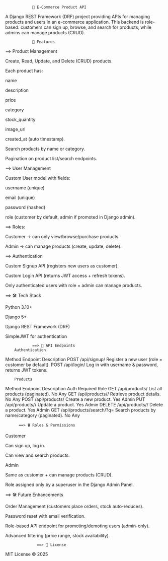                 🛒 E-Commerce Product API

A Django REST Framework (DRF) project providing APIs for managing products and users in an e-commerce application.
This backend is role-based: customers can sign up, browse, and search for products, while admins can manage products (CRUD).

                🚀 Features
==> Product Management

Create, Read, Update, and Delete (CRUD) products.

Each product has:

name

description

price

category

stock_quantity

image_url

created_at (auto timestamp).

Search products by name or category.

Pagination on product list/search endpoints.

==> User Management

Custom User model with fields:

username (unique)

email (unique)

password (hashed)

role (customer by default, admin if promoted in Django admin).

==> Roles:

Customer → can only view/browse/purchase products.

Admin → can manage products (create, update, delete).

==> Authentication

Custom Signup API (registers new users as customer).

Custom Login API (returns JWT access + refresh tokens).

Only authenticated users with role = admin can manage products.

==> 🛠 Tech Stack

Python 3.10+

Django 5+

Django REST Framework (DRF)

SimpleJWT for authentication


                ==> 📌 API Endpoints
        Authentication
Method	Endpoint	Description
POST	/api/signup/	Register a new user (role = customer by default).
POST	/api/login/	Log in with username & password, returns JWT tokens.
        
        Products
Method	Endpoint	Description	Auth Required	Role
GET	/api/products/	List all products (paginated).	No	Any
GET	/api/products/<id>/	Retrieve product details.	No	Any
POST	/api/products/	Create a new product.	Yes	Admin
PUT	/api/products/<id>/	Update a product.	Yes	Admin
DELETE	/api/products/<id>/	Delete a product.	Yes	Admin
GET	/api/products/search/?q=<term>	Search products by name/category (paginated).	No	Any


          ==> 🔒 Roles & Permissions

Customer

Can sign up, log in.

Can view and search products.

Admin

Same as customer + can manage products (CRUD).

Role assigned only by a superuser in the Django Admin Panel.

==> 🛠 Future Enhancements

Order Management (customers place orders, stock auto-reduces).

Password reset with email verification.

Role-based API endpoint for promoting/demoting users (admin-only).

Advanced filtering (price range, stock availability).

                  ==> 📜 License

MIT License © 2025
